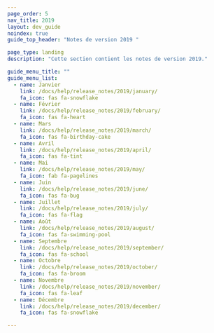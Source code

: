 ```yaml
---
page_order: 5
nav_title: 2019
layout: dev_guide
noindex: true
guide_top_header: "Notes de version 2019 "

page_type: landing
description: "Cette section contient les notes de version 2019."

guide_menu_title: ""
guide_menu_list:
  - name: Janvier
    link: /docs/help/release_notes/2019/january/
    fa_icon: fas fa-snowflake
  - name: Février
    link: /docs/help/release_notes/2019/february/
    fa_icon: fas fa-heart
  - name: Mars
    link: /docs/help/release_notes/2019/march/
    fa_icon: fas fa-birthday-cake
  - name: Avril
    link: /docs/help/release_notes/2019/april/
    fa_icon: fas fa-tint
  - name: Mai
    link: /docs/help/release_notes/2019/may/
    fa_icon: fab fa-pagelines
  - name: Juin
    link: /docs/help/release_notes/2019/june/
    fa_icon: fas fa-bug
  - name: Juillet
    link: /docs/help/release_notes/2019/july/
    fa_icon: fas fa-flag
  - name: Août
    link: /docs/help/release_notes/2019/august/
    fa_icon: fas fa-swimming-pool
  - name: Septembre
    link: /docs/help/release_notes/2019/september/
    fa_icon: fas fa-school
  - name: Octobre
    link: /docs/help/release_notes/2019/october/
    fa_icon: fas fa-broom
  - name: Novembre
    link: /docs/help/release_notes/2019/november/
    fa_icon: fas fa-leaf
  - name: Décembre
    link: /docs/help/release_notes/2019/december/
    fa_icon: fas fa-snowflake

---
```

